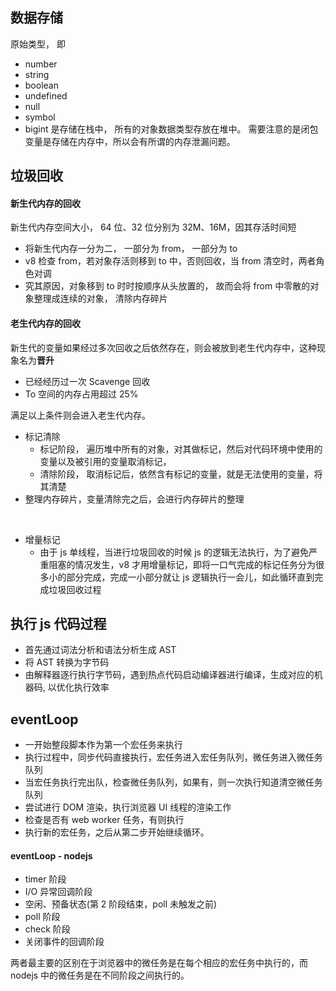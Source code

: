 ## 数据存储

原始类型， 即

- number
- string
- boolean
- undefined
- null
- symbol
- bigint
  是存储在栈中，
  所有的对象数据类型存放在堆中。
  需要注意的是闭包变量是存储在内存中，所以会有所谓的内存泄漏问题。

## 垃圾回收

#### 新生代内存的回收

新生代内存空间大小， 64 位、32 位分别为 32M、16M，因其存活时间短

- 将新生代内存一分为二， 一部分为 from， 一部分为 to
- v8 检查 from，若对象存活则移到 to 中，否则回收，当 from 清空时，两者角色对调
- 究其原因，对象移到 to 时时按顺序从头放置的， 故而会将 from 中零散的对象整理成连续的对象， 清除内存碎片

#### 老生代内存的回收

新生代的变量如果经过多次回收之后依然存在，则会被放到老生代内存中，这种现象名为**晋升**

- 已经经历过一次 Scavenge 回收
- To 空间的内存占用超过 25%

满足以上条件则会进入老生代内存。
<br>

- 标记清除
  - 标记阶段， 遍历堆中所有的对象，对其做标记，然后对代码环境中使用的变量以及被引用的变量取消标记，
  - 清除阶段， 取消标记后，依然含有标记的变量，就是无法使用的变量，将其清楚
- 整理内存碎片，变量清除完之后，会进行内存碎片的整理

<br>

- 增量标记
  - 由于 js 单线程，当进行垃圾回收的时候 js 的逻辑无法执行，为了避免严重阻塞的情况发生，v8 才用增量标记，即将一口气完成的标记任务分为很多小的部分完成，完成一小部分就让 js 逻辑执行一会儿，如此循环直到完成垃圾回收过程

## 执行 js 代码过程

- 首先通过词法分析和语法分析生成 AST
- 将 AST 转换为字节码
- 由解释器逐行执行字节码，遇到热点代码启动编译器进行编译，生成对应的机器码, 以优化执行效率

## eventLoop

- 一开始整段脚本作为第一个宏任务来执行
- 执行过程中，同步代码直接执行，宏任务进入宏任务队列，微任务进入微任务队列
- 当宏任务执行完出队，检查微任务队列，如果有，则一次执行知道清空微任务队列
- 尝试进行 DOM 渲染，执行浏览器 UI 线程的渲染工作
- 检查是否有 web worker 任务，有则执行
- 执行新的宏任务，之后从第二步开始继续循环。

#### eventLoop - nodejs

- timer 阶段
- I/O 异常回调阶段
- 空闲、预备状态(第 2 阶段结束，poll 未触发之前)
- poll 阶段
- check 阶段
- 关闭事件的回调阶段

两者最主要的区别在于浏览器中的微任务是在每个相应的宏任务中执行的，而 nodejs 中的微任务是在不同阶段之间执行的。
